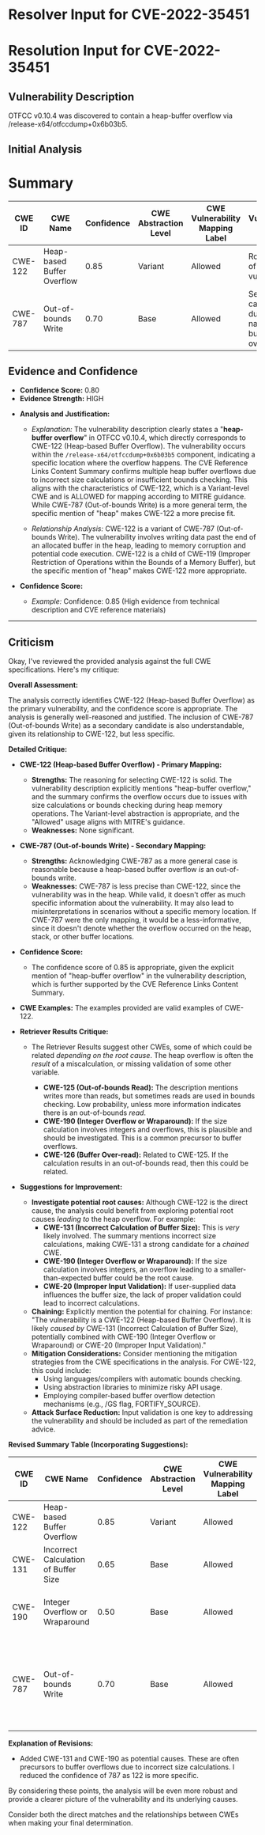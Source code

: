 # Resolver Input for CVE-2022-35451

# Resolution Input for CVE-2022-35451

## Vulnerability Description
OTFCC v0.10.4 was discovered to contain a heap-buffer overflow via /release-x64/otfccdump+0x6b03b5.

## Initial Analysis
# Summary
| CWE ID | CWE Name | Confidence | CWE Abstraction Level | CWE Vulnerability Mapping Label | CWE-Vulnerability Mapping Notes |
|---|---|---|---|---|---|
| CWE-122 | Heap-based Buffer Overflow | 0.85 | Variant | Allowed | Root cause of the vulnerability |
| CWE-787 | Out-of-bounds Write | 0.70 | Base | Allowed | Secondary candidate due to the nature of buffer overflows|

## Evidence and Confidence

*   **Confidence Score:** 0.80
*   **Evidence Strength:** HIGH

- **Analysis and Justification:**  
  - *Explanation:* The vulnerability description clearly states a "**heap-buffer overflow**" in OTFCC v0.10.4, which directly corresponds to CWE-122 (Heap-based Buffer Overflow). The vulnerability occurs within the `/release-x64/otfccdump+0x6b03b5` component, indicating a specific location where the overflow happens. The CVE Reference Links Content Summary confirms multiple heap buffer overflows due to incorrect size calculations or insufficient bounds checking. This aligns with the characteristics of CWE-122, which is a Variant-level CWE and is ALLOWED for mapping according to MITRE guidance. While CWE-787 (Out-of-bounds Write) is a more general term, the specific mention of "heap" makes CWE-122 a more precise fit.

  - *Relationship Analysis:* CWE-122 is a variant of CWE-787 (Out-of-bounds Write). The vulnerability involves writing data past the end of an allocated buffer in the heap, leading to memory corruption and potential code execution. CWE-122 is a child of CWE-119 (Improper Restriction of Operations within the Bounds of a Memory Buffer), but the specific mention of "heap" makes CWE-122 more appropriate.

- **Confidence Score:**  
  - *Example:* Confidence: 0.85 (High evidence from technical description and CVE reference materials)

---

## Criticism
Okay, I've reviewed the provided analysis against the full CWE specifications. Here's my critique:

**Overall Assessment:**

The analysis correctly identifies CWE-122 (Heap-based Buffer Overflow) as the primary vulnerability, and the confidence score is appropriate. The analysis is generally well-reasoned and justified. The inclusion of CWE-787 (Out-of-bounds Write) as a secondary candidate is also understandable, given its relationship to CWE-122, but less specific.

**Detailed Critique:**

*   **CWE-122 (Heap-based Buffer Overflow) - Primary Mapping:**

    *   **Strengths:** The reasoning for selecting CWE-122 is solid. The vulnerability description explicitly mentions "heap-buffer overflow," and the summary confirms the overflow occurs due to issues with size calculations or bounds checking during heap memory operations.  The Variant-level abstraction is appropriate, and the "Allowed" usage aligns with MITRE's guidance.
    *   **Weaknesses:** None significant.

*   **CWE-787 (Out-of-bounds Write) - Secondary Mapping:**

    *   **Strengths:**  Acknowledging CWE-787 as a more general case is reasonable because a heap-based buffer overflow *is* an out-of-bounds write.
    *   **Weaknesses:** CWE-787 is less precise than CWE-122, since the vulnerability was in the heap. While valid, it doesn't offer as much specific information about the vulnerability.  It may also lead to misinterpretations in scenarios without a specific memory location. If CWE-787 were the only mapping, it would be a less-informative, since it doesn't denote whether the overflow occurred on the heap, stack, or other buffer locations.

*   **Confidence Score:**

    *   The confidence score of 0.85 is appropriate, given the explicit mention of "heap-buffer overflow" in the vulnerability description, which is further supported by the CVE Reference Links Content Summary.

*   **CWE Examples:** The examples provided are valid examples of CWE-122.

*   **Retriever Results Critique:**
    *   The Retriever Results suggest other CWEs, some of which could be related *depending on the root cause*. The heap overflow is often the *result* of a miscalculation, or missing validation of some other variable.

        *   **CWE-125 (Out-of-bounds Read):** The description mentions writes more than reads, but sometimes reads are used in bounds checking. Low probability, unless more information indicates there is an out-of-bounds *read*.
        *   **CWE-190 (Integer Overflow or Wraparound):** If the size calculation involves integers and overflows, this is plausible and should be investigated. This is a common precursor to buffer overflows.
        *   **CWE-126 (Buffer Over-read):**  Related to CWE-125. If the calculation results in an out-of-bounds read, then this could be related.

*   **Suggestions for Improvement:**

    *   **Investigate potential root causes:** Although CWE-122 is the direct cause, the analysis could benefit from exploring potential root causes *leading to* the heap overflow. For example:
        *   **CWE-131 (Incorrect Calculation of Buffer Size):**  This is *very* likely involved. The summary mentions incorrect size calculations, making CWE-131 a strong candidate for a *chained* CWE.
        *   **CWE-190 (Integer Overflow or Wraparound):**  If the size calculation involves integers, an overflow leading to a smaller-than-expected buffer could be the root cause.
        *   **CWE-20 (Improper Input Validation):** If user-supplied data influences the buffer size, the lack of proper validation could lead to incorrect calculations.
    *   **Chaining:** Explicitly mention the potential for chaining. For instance:  "The vulnerability is a CWE-122 (Heap-based Buffer Overflow). It is likely *caused by* CWE-131 (Incorrect Calculation of Buffer Size), potentially combined with CWE-190 (Integer Overflow or Wraparound) or CWE-20 (Improper Input Validation)."
    *   **Mitigation Considerations:** Consider mentioning the mitigation strategies from the CWE specifications in the analysis. For CWE-122, this could include:
        *   Using languages/compilers with automatic bounds checking.
        *   Using abstraction libraries to minimize risky API usage.
        *   Employing compiler-based buffer overflow detection mechanisms (e.g., /GS flag, FORTIFY\_SOURCE).
    *   **Attack Surface Reduction:** Input validation is one key to addressing the vulnerability and should be included as part of the remediation advice.

**Revised Summary Table (Incorporating Suggestions):**

| CWE ID | CWE Name | Confidence | CWE Abstraction Level | CWE Vulnerability Mapping Label | CWE-Vulnerability Mapping Notes |
|---|---|---|---|---|---|
| CWE-122 | Heap-based Buffer Overflow | 0.85 | Variant | Allowed | Direct cause of the vulnerability. |
| CWE-131 | Incorrect Calculation of Buffer Size | 0.65 | Base | Allowed | *Likely cause* of the heap overflow. |
| CWE-190 | Integer Overflow or Wraparound | 0.50 | Base | Allowed | *Possible cause* if size calculations involve integers. |
| CWE-787 | Out-of-bounds Write | 0.70 | Base | Allowed | Secondary candidate due to the nature of buffer overflows; less specific than CWE-122. |

**Explanation of Revisions:**

*   Added CWE-131 and CWE-190 as potential causes. These are often precursors to buffer overflows due to incorrect size calculations. I reduced the confidence of 787 as 122 is more specific.

By considering these points, the analysis will be even more robust and provide a clearer picture of the vulnerability and its underlying causes.

Consider both the direct matches and the relationships between CWEs
when making your final determination.
        